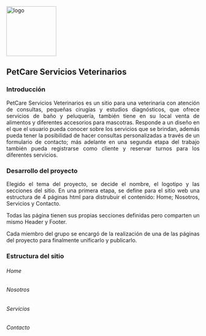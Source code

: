 <image src="public/images/icons-petcar.png" alt="logo" style="width:130px;height:130px;">

## PetCare Servicios Veterinarios


### Introducción

<p style="text-align: justify;">PetCare Servicios Veterinarios es un sitio para una veterinaria con atención de consultas, pequeñas cirugías y estudios diagnósticos, que ofrece servicios de baño y peluquería, también tiene en su local venta de alimentos y diferentes accesorios para mascotras.
Responde a un diseño en el que el usuario pueda conocer sobre los servicios que se brindan, además pueda tener la posibilidad de hacer consultas personalizadas a través de un formulario de contacto; más adelante en una segunda etapa del trabajo también pueda registrarse como cliente y reservar turnos para  los diferentes servicios.</p>

### Desarrollo del proyecto

<p style="text-align: justify;">Elegido el tema del proyecto, se  decide el nombre, el logotipo y las secciones del sitio.
En una primera etapa, se define para el sitio web una estructura de 4 páginas html para distrubuir el contenido: Home; Nosotros, Servicios y Contacto.</p>

<p style="text-align: justify;">Todas las página tienen sus propias secciones definidas pero comparten un mismo Header y Footer.</p>

<p style="text-align: justify;">Cada miembro del grupo se encargó de la realización de una de las páginas del proyecto para finalmente unificarlo y publicarlo.</p>

### Estructura del sitio

###### Home
###### Nosotros
###### Servicios
###### Contacto

